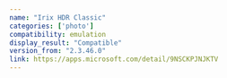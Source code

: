```yaml
---
name: "Irix HDR Classic"
categories: ['photo']
compatibility: emulation
display_result: "Compatible"
version_from: "2.3.46.0"
link: https://apps.microsoft.com/detail/9NSCKPJNJKTV
---
```

